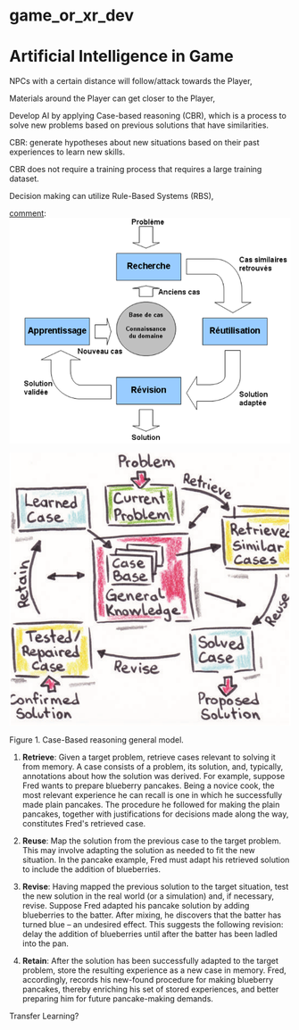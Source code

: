 # game_or_xr_dev

Artificial Intelligence in Game
===

NPCs with a certain distance will follow/attack towards the Player,

Materials around the Player can get closer to the Player,

Develop AI by applying Case-based reasoning (CBR), which is a process to solve new problems based on previous solutions that have similarities.

CBR: generate hypotheses about new situations based on their past experiences to learn new skills.

CBR does not require a training process that requires a large training dataset.

Decision making can utilize Rule-Based Systems (RBS),

[comment]: ![alt text](https://github.com/khoir335/game_or_xr_dev/blob/abc9610851fa4438fcf956d761f88e8bc2e1e524/images/images1a.png)

[comment]: # (Figure 1.1 A diagram of case based reasoning in France)

![alt text](https://github.com/khoir335/game_or_xr_dev/blob/abc9610851fa4438fcf956d761f88e8bc2e1e524/images/images2a.png)

Figure 1. Case-Based reasoning general model.

1.	__Retrieve__: Given a target problem, retrieve cases relevant to solving it from memory. A case consists of a problem, its solution, and, typically, annotations about how the solution was derived. For example, suppose Fred wants to prepare blueberry pancakes. Being a novice cook, the most relevant experience he can recall is one in which he successfully made plain pancakes. The procedure he followed for making the plain pancakes, together with justifications for decisions made along the way, constitutes Fred's retrieved case.

2.	__Reuse__: Map the solution from the previous case to the target problem. This may involve adapting the solution as needed to fit the new situation. In the pancake example, Fred must adapt his retrieved solution to include the addition of blueberries.

3.	__Revise__: Having mapped the previous solution to the target situation, test the new solution in the real world (or a simulation) and, if necessary, revise. Suppose Fred adapted his pancake solution by adding blueberries to the batter. After mixing, he discovers that the batter has turned blue – an undesired effect. This suggests the following revision: delay the addition of blueberries until after the batter has been ladled into the pan.

4.	__Retain__: After the solution has been successfully adapted to the target problem, store the resulting experience as a new case in memory. Fred, accordingly, records his new-found procedure for making blueberry pancakes, thereby enriching his set of stored experiences, and better preparing him for future pancake-making demands.

Transfer Learning?
